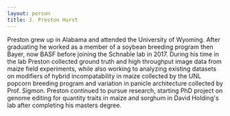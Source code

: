 ```yaml
---
layout: person
title: J. Preston Hurst
---
```


Preston grew up in Alabama and attended the University of Wyoming. After graduating he worked as a member of a soybean breeding program then Bayer, now BASF before joining the Schnable lab in 2017. During his time in the lab Preston collected ground truth and high throughput image data from maize field experiments, while also working to analyzing existing datasets on modifiers of hybrid incompatability in maize collected by the UNL popcorn breeding program and variation in panicle architecture collected by Prof. Sigmon. Preston continued to pursue research, starting PhD project on genome editing for quantity traits in maize and sorghum in David Holding's lab after completing his masters degree.

